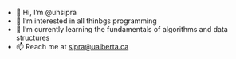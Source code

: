 - 👋 Hi, I’m @uhsipra
- 👀 I’m interested in all thinbgs programming
- 🌱 I’m currently learning the fundamentals of algorithms and data structures
- 📫 Reach me at sipra@ualberta.ca

